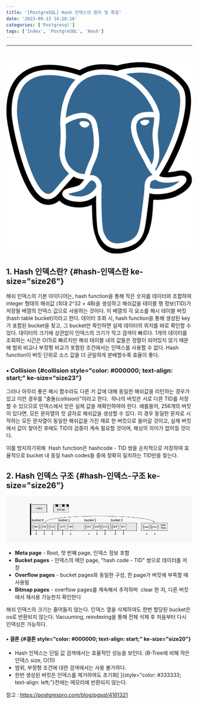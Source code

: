 ```yaml
---
title: '[PostgreSQL] Hash 인덱스의 원리 및 특징'
date: '2023-09-13 14:28:16'
categories: ['Postgresql']
tags: ['Index', 'PostgreSQL', 'Hash']
---
```


------------------------------------------------------------------------
 

![](/images/posts/7/img.png)

## 1. Hash 인덱스란? {#hash-인덱스란 ke-size="size26"}

해쉬 인덱스의 기본 아이디어는, hash function을 통해 작은 숫자를 데이터와 조합하여 integer 형태의 해쉬값 (최대 2\^32 = 4B)을 생성하고 해쉬값을 테이블 행 정보(TID)가 저장될 배열의 인덱스 값으로 사용하는 것이다. 이 배열의 각 요소를 해시 테이블 버킷(hash table bucket)이라고 한다. 데이터 조회 시, hash function을 통해 생성된 key가 포함된 bucket을 찾고, 그 bucket만 확인하면 실제 데이터의 위치를 바로 확인할 수 있다. 데이터의 크기에 상관없이 인덱스의 크기가 작고 검색이 빠르다. 1개의 데이터를 조회하는 시간은 O(1)로 빠르지만 해쉬 테이블 내의 값들은 정렬이 되어있지 않기 때문에 범위 비교나 부정형 비교가 포함된 조건에서는 인덱스를 사용할 수 없다. Hash function이 버킷 단위로 소스 값을 더 균일하게 분배할수록 효율이 좋다. 

### ▪ Collision {#collision style="color: #000000; text-align: start;" ke-size="size23"}

그러나 아무리 좋은 해시 함수라도 다른 키 값에 대해 동일한 해쉬값을 리턴하는 경우가 있고 이런 경우를 "충돌(collision)"이라고 한다.  하나의 버킷은 서로 다른 TID를 저장할 수 있으므로 인덱스에서 얻은 실제 값을 재확인하여야 한다. 예를들어, 256개의 버킷이 있다면, 모든 문자열의 첫 글자로 해쉬값을 생성할 수 있다. 이 경우 동일한 문자로 시작하는 모든 문자열이 동일한 해쉬값을 가진 채로 한 버킷으로 들어갈 것이고, 실제 버킷에서 값이 찾아진 후에도 TID의 검증이 계속 필요할 것이며, 해싱의 의미가 없어질 것이다. 

이를 방지하기위해  Hash function은 hashcode - TID 쌍을 순차적으로 저장하여 효율적으로 bucket 내 동일 hash codes들 중에 정확히 일치하는 TID만을 찾는다.

## 2. Hash 인덱스 구조 {#hash-인덱스-구조 ke-size="size26"}

![](/images/posts/7/img_1.png)

-   **Meta page** - Root, 첫 번째 page, 인덱스 정보 포함
-   **Bucket pages** - 인덱스의 메인 page, "hash code - TID" 쌍으로 데이터를 저장
-   **Overflow pages** - bucket pages와 동일한 구성, 한 page가 버킷에 부족할 때 사용됨
-   **Bitmap pages** - overflow pages를 계속해서 추적하며  clear 한 지, 다른 버킷에서 재사용 가능한지 확인한다

해쉬 인덱스의 크기는 줄어들지 않는다. 인덱스 열을 삭제하여도 한번 할당된 bucket은 os로 반환되지 않는다. Vacuuming, reindexing을 통해 전체 삭제 후 처음부터 다시 인덱싱은 가능하다.

#### ▪ 결론 {#결론 style="color: #000000; text-align: start;" ke-size="size20"}

-   Hash 인덱스는 단일 값 검색에서는 효율적인 성능을 보인다. (B-Tree에 비해 작은 인덱스 size, O(1))
-   범위, 부정형 조건에 대한 검색에서는 사용 불가하다.
-   한번 생성된 버킷은 인덱스를 제거하여도 초기화[ ]{style="color: #333333; text-align: left;"}전에는 메모리에 반환되지 않는다.

참고 : https://postgrespro.com/blog/pgsql/4161321
